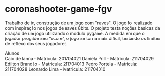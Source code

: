
# coronashooter-game-fgv
Trabalho de ic, construção de um jogo com "naves". O jogo foi realizado com inspiração nos jogos de naves 8bits. O projeto testa noções basicas da criação de um jogo utilizando o modulo pygame. A medida em que o jogador progride seu "score", o jogo se torna mais difícil, testando os limites de reflexo dos seus jogadores.




Alunos<br>
Caio de lanna -   Matricula: 201704021
Daniela Prill -   Matricula: 211704029    
Edilton Brandão - Matricula: 211704013
Pedro Portela -   Matricula: 211704028
Leonardo Lima -   Matricula: 211704010
